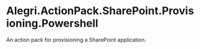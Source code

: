 # Alegri.ActionPack.SharePoint.Provisioning.Powershell
An action pack for provisioning a SharePoint application.
